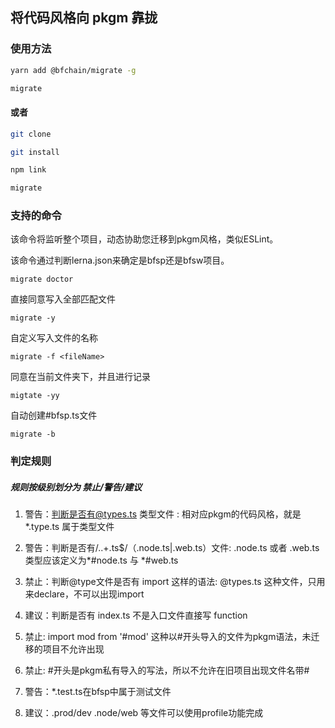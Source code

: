 ## 将代码风格向 pkgm 靠拢

### 使用方法

```bash
yarn add @bfchain/migrate -g

migrate
```

#### 或者

```bash
git clone

git install

npm link

migrate
```

### 支持的命令

该命令将监听整个项目，动态协助您迁移到pkgm风格，类似ESLint。

该命令通过判断lerna.json来确定是bfsp还是bfsw项目。

```
migrate doctor 
```

直接同意写入全部匹配文件

```
migrate -y
```

自定义写入文件的名称

```
migrate -f <fileName>
```

同意在当前文件夹下，并且进行记录
```
migtate -yy 
```

自动创建#bfsp.ts文件
```
migrate -b
```

### 判定规则

##### 规则按级别划分为 禁止/警告/建议

1. 警告：判断是否有@types.ts 类型文件 : 相对应pkgm的代码风格，就是 *.type.ts 属于类型文件

2. 警告：判断是否有/\..+\.ts$/（.node.ts|.web.ts）文件: .node.ts 或者 .web.ts类型应该定义为*#node.ts 与 *#web.ts

3. 禁止：判断@type文件是否有 import <spe> 这样的语法: @types.ts 这种文件，只用来declare，不可以出现import <spe>

4. 建议：判断是否有 index.ts 不是入口文件直接写 function

5. 禁止: import mod from '#mod' 这种以#开头导入的文件为pkgm语法，未迁移的项目不允许出现

6. 禁止: #开头是pkgm私有导入的写法，所以不允许在旧项目出现文件名带#

7. 警告：*.test.ts在bfsp中属于测试文件

8. 建议：.prod/dev  .node/web 等文件可以使用profile功能完成



